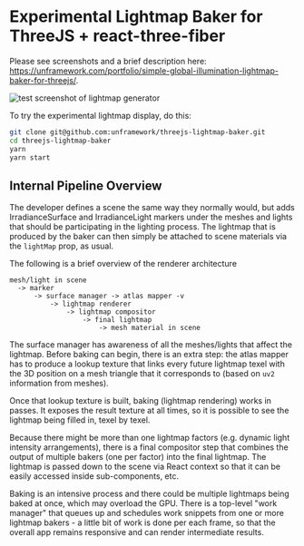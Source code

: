 # Experimental Lightmap Baker for ThreeJS + react-three-fiber

Please see screenshots and a brief description here: https://unframework.com/portfolio/simple-global-illumination-lightmap-baker-for-threejs/.

![test screenshot of lightmap generator](https://unframework.files.wordpress.com/2020/06/ao-bake-test-scene2wide.png?w=1140&h=555)

To try the experimental lightmap display, do this:

```sh
git clone git@github.com:unframework/threejs-lightmap-baker.git
cd threejs-lightmap-baker
yarn
yarn start
```

## Internal Pipeline Overview

The developer defines a scene the same way they normally would, but adds IrradianceSurface and IrradianceLight markers under the meshes and lights that should be participating in the lighting process. The lightmap that is produced by the baker can then simply be attached to scene materials via the `lightMap` prop, as usual.

The following is a brief overview of the renderer architecture

```
mesh/light in scene
  -> marker
      -> surface manager -> atlas mapper -v
          -> lightmap renderer
              -> lightmap compositor
                  -> final lightmap
                      -> mesh material in scene
```

The surface manager has awareness of all the meshes/lights that affect the lightmap. Before baking can begin, there is an extra step: the atlas mapper has to produce a lookup texture that links every future lightmap texel with the 3D position on a mesh triangle that it corresponds to (based on `uv2` information from meshes).

Once that lookup texture is built, baking (lightmap rendering) works in passes. It exposes the result texture at all times, so it is possible to see the lightmap being filled in, texel by texel.

Because there might be more than one lightmap factors (e.g. dynamic light intensity arrangements), there is a final compositor step that combines the output of multiple bakers (one per factor) into the final lightmap. The lightmap is passed down to the scene via React context so that it can be easily accessed inside sub-components, etc.

Baking is an intensive process and there could be multiple lightmaps being baked at once, which may overload the GPU. There is a top-level "work manager" that queues up and schedules work snippets from one or more lightmap bakers - a little bit of work is done per each frame, so that the overall app remains responsive and can render intermediate results.
